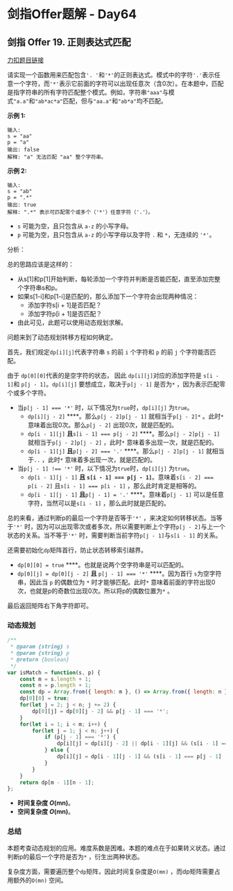 # **剑指Offer题解 - Day64**

## 剑指 Offer 19. 正则表达式匹配

[力扣题目链接](https://leetcode-cn.com/leetbook/read/illustration-of-algorithm/9a1ypc/)

请实现一个函数用来匹配包含`'. '`和`'*'`的正则表达式。模式中的字符`'.'`表示任意一个字符，而`'*'`表示它前面的字符可以出现任意次（含0次）。在本题中，匹配是指字符串的所有字符匹配整个模式。例如，字符串`"aaa"`与模式`"a.a"`和`"ab*ac*a"`匹配，但与`"aa.a"`和`"ab*a"`均不匹配。

**示例 1:**

```
输入:
s = "aa"
p = "a"
输出: false
解释: "a" 无法匹配 "aa" 整个字符串。
```

**示例 2:**

```
输入:
s = "ab"
p = ".*"
输出: true
解释: ".*" 表示可匹配零个或多个（'*'）任意字符（'.'）。
```

- `s` 可能为空，且只包含从 `a-z` 的小写字母。
- `p` 可能为空，且只包含从 `a-z` 的小写字母以及字符 `.` 和 `*`，无连续的 `'*'`。

分析：

总的思路应该是这样的：

- 从s[1]和p[1]开始判断，每轮添加一个字符并判断是否能匹配，直至添加完整个字符串s和p。
- 如果s[1-i]和p[1-i]是匹配的，那么添加下一个字符会出现两种情况：
  - 添加字符s[i + 1]是否匹配？
  - 添加字符p[i + 1]是否匹配？
- 由此可见，此题可以使用动态规划求解。

问题来到了动态规划转移方程如何确定。

首先，我们规定`dp[i][j]`代表字符串 `s` 的前 `i` 个字符和 `p` 的前 `j` 个字符能否匹配。

由于 `dp[0][0]`代表的是空字符的状态， 因此 `dp[i][j]`对应的添加字符是 `s[i - 1]`和 `p[j - 1]`。`dp[i][j]` 要想成立，取决于`p[j - 1]` 是否为`*` ，因为表示匹配零个或多个字符。

- 当`p[j - 1] === '*'` 时，以下情况为`true`时，`dp[i][j]` 为`true`。
  - `dp[i][j - 2]` ****。那么`p[j - 2]p[j - 1]` 就相当于`p[j - 2]*` 。此时`*` 意味着出现0次。那么`p[j - 2]` 出现0次，就是匹配的。
  - `dp[i - 1][j]` ****且****`s[i - 1] === p[j - 2]` ****。那么`p[j - 2]p[j - 1]` 就相当于`p[j - 2]p[j - 2]` ，此时`*` 意味着多出现一次，就是匹配的。
  - `dp[i - 1][j]` ****且****`p[j - 2] === '.'` ****。那么`p[j - 2]p[j - 1]` 就相当于`..` ，此时`*` 意味着多出现一次，就是匹配的。
- 当`p[j - 1] !== '*'` 时，以下情况为`true`时，`dp[i][j]` 为`true`。
  - `dp[i - 1][j - 1]` ****且 `s[i - 1] === p[j - 1]`****。意味着`s[i - 2] === p[i - 2]` 且`s[i - 1] === p[i - 1]` ，那么此时肯定是相等的。
  - `dp[i - 1][j - 1]` ****且****`p[j - 1] = '.'` ****。意味着`p[j - 1]` 可以是任意字符，当然可以是`s[i - 1]` ，那么此时就是匹配的。

总的来看，通过判断p的最后一个字符是否等于`'*'` ，来决定如何转移状态。当等于`'*'` 时，因为可以出现零次或者多次，所以需要判断上个字符`p[j - 2]`与上一个状态的关系。当不等于`'*'` 时，需要判断当前字符`p[j - 1]`与`s[i - 1]` 的关系。

还需要初始化`dp`矩阵首行，防止状态转移索引越界。

- `dp[0][0] = true` ****。也就是说两个空字符串是可以匹配的。
- `dp[0][j] = dp[0][j - 2]` **且** `p[j - 1] === '*'` ****。因为首行 `s`为空字符串，因此当 `p` 的偶数位为 `*` 时才能够匹配。此时`*` 意味着前面的字符出现0次，也就是p的奇数位出现0次。所以将p的偶数位置为`*` 。

最后返回矩阵右下角字符即可。

### 动态规划

```jsx
/**
 * @param {string} s
 * @param {string} p
 * @return {boolean}
 */
var isMatch = function(s, p) {
    const m = s.length + 1;
    const n = p.length + 1;
    const dp = Array.from({ length: m }, () => Array.from({ length: n }).fill(false));
    dp[0][0] = true;
    for(let j = 2; j < n; j += 2) {
        dp[0][j] = dp[0][j - 2] && p[j - 1] === '*';
    }
    for(let i = 1; i < m; i++) {
        for(let j = 1; j < n; j++) {
            if (p[j - 1] === '*') {
                dp[i][j] = dp[i][j - 2] || dp[i - 1][j] && (s[i - 1] === p[j - 2] || p[j - 2] === '.')
            } else {
                dp[i][j] = dp[i - 1][j - 1] && (s[i - 1] === p[j - 1] || p[j - 1] === '.')
            }
        }
    }
    return dp[m - 1][n - 1];
};
```

- **时间复杂度 *O*(mn)**。
- **空间复杂度 *O*(mn)**。

### 总结

本题考查动态规划的应用。难度系数是困难。本题的难点在于如果转义状态。通过判断p的最后一个字符是否为`*` ，衍生出两种状态。

复杂度方面，需要遍历整个`dp`矩阵，因此时间复杂度是`O(mn)` ，而dp矩阵需要占用额外的`O(mn)` 空间。

